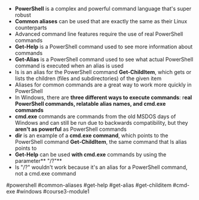 -   **PowerShell** is a complex and powerful command language that's super robust
-   **Common aliases** can be used that are exactly the same as their Linux counterparts
-   Advanced command line features require the use of real PowerShell commands
-   **Get-Help** is a PowerShell command used to see more information about commands
-   **Get-Alias** is a PowerShell command used to see what actual PowerShell command is executed when an alias is used
-   ls is an alias for the PowerShell command **Get-ChildItem**, which gets or lists the children (files and subdirectories) of the given item
-   Aliases for common commands are a great way to work more quickly in PowerShell
-   In Windows, there are **three different ways to execute commands**: r**eal PowerShell commands, relatable alias names, and cmd.exe commands**
-   **cmd.exe** commands are commands from the old MSDOS days of Windows and can still be run due to backwards compatibility, but they **aren't as powerful** as PowerShell commands
-   **dir** is an example of a **cmd.exe command**, which points to the PowerShell command **Get-ChildItem**, the same command that ls alias points to
-   **Get-Help** can be used **with cmd.exe** commands by using the parameter** "/?"**
-   ls "/?" wouldn't work because it's an alias for a PowerShell command, not a cmd.exe command

#powershell #common-aliases #get-help #get-alias #get-childitem #cmd-exe #windows #course3-module1 